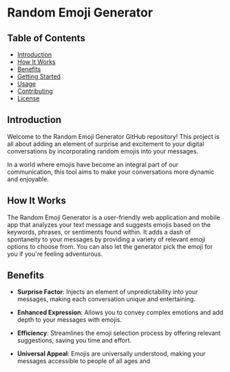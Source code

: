 # Random Emoji Generator

## Table of Contents
- [Introduction](#introduction)
- [How It Works](#how-it-works)
- [Benefits](#benefits)
- [Getting Started](#getting-started)
- [Usage](#usage)
- [Contributing](#contributing)
- [License](#license)

## Introduction

Welcome to the Random Emoji Generator GitHub repository! This project is all about adding an element of surprise and excitement to your digital conversations by incorporating random emojis into your messages. 

In a world where emojis have become an integral part of our communication, this tool aims to make your conversations more dynamic and enjoyable. 

## How It Works

The Random Emoji Generator is a user-friendly web application and mobile app that analyzes your text message and suggests emojis based on the keywords, phrases, or sentiments found within. It adds a dash of spontaneity to your messages by providing a variety of relevant emoji options to choose from. You can also let the generator pick the emoji for you if you're feeling adventurous.

## Benefits

- **Surprise Factor**: Injects an element of unpredictability into your messages, making each conversation unique and entertaining.
  
- **Enhanced Expression**: Allows you to convey complex emotions and add depth to your messages with emojis.

- **Efficiency**: Streamlines the emoji selection process by offering relevant suggestions, saving you time and effort.

- **Universal Appeal**: Emojis are universally understood, making your messages accessible to people of all ages and
